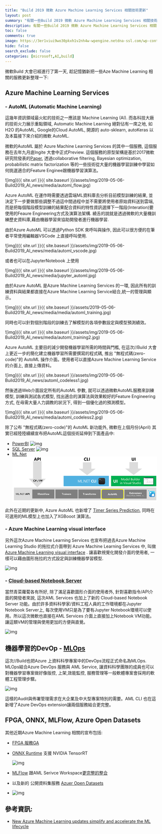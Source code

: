 ```yaml
---
title: "Build 2019 微軟 Azure Machine Learning Services 相關技術更新"
layout: post
summary: "有關一些Build 2019 微軟 Azure Machine Learning Services 相關技術更新筆記 "
description: 有關一些Build 2019 微軟 Azure Machine Learning Services 相關技術更新筆記
toc: false
comments: true
image: https://3er1viui9wo30pkxh1v2nh4w-wpengine.netdna-ssl.com/wp-content/uploads/prod/sites/424/2019/05/RWtv1z.png
hide: false
search_exclude: false
categories: [microsoft,AI,build]
---
```


微軟Build 大會已經進行了第一天, 趁記憶猶新把一些Aze Machine Learning 相關的服務更新整理一下: 


## Azure Machine Learning Services

### - AutoML (Automatic Machine Learning)

這幾年資訊領域最火紅的技術之一應該是 Machine Learning (AI). 而各科技大廠的技術火力展示重點領域, Automatic Machine Learning 絕對佔有一席之地, 如H2O 的AutoML, Google的Cloud AutoML, 開源的 auto-sklearn, autoKeras 以及本篇接下來介紹的微軟 AutoML. 

微軟的AutoML 屬於 Azure Machine Learning Services 的其中一個服務, 這個服務在去年九月底Ingite 大會中正式Preview. 這個服務的原型架構是基於2017微軟研究院發表的[Paper](https://www.microsoft.com/en-us/research/publication/probabilistic-matrix-factorization-for-automated-machine-learning/), 透過collaborative filtering, Bayesian optimization,  probabilistic matrix factorization 等的一些技術從大量的機器學習訓練中學習如何挑選適合的Feature Enginee跟機器學習演算法。 

![img]({{ site.url }}{{ site.baseurl }}/assets/img/2019-05-06-Build2019_AI_news/media/automl_flow.jpg)

Azure AutoML 在運作時需要透過雲端ML資料庫去分析目前模型訓練的結果, 並決定下一步要做那些調整不過這中間過程中並不需要將使用者原始資料送到雲端, 而是把每個階段模型訓練的結果配合資料的特性資訊選擇下一階段(Interation)要使用的Feaure Engineering方式及演算法架構. 繞舌的說就是透過微軟的大量機訓練歷史資料庫,藉由機器學習來協助開發者進行機器學習. 

由於Azure AutoML 可以透過Python SDK 來呼叫與操作, 因此可以很方便的在筆者平常使用編輯器VSCode 上直接呼叫使用. 

![img]({{ site.url }}{{ site.baseurl }}/assets/img/2019-05-06-Build2019_AI_news/media/automl_vscode.jpg)

或者也可以在JupyterNotebook 上使用

![img]({{ site.url }}{{ site.baseurl }}/assets/img/2019-05-06-Build2019_AI_news/media/jupyter_automl.jpg)

由於Azure AutoML 是Azure Machine Learning Services 的一環, 因此所有的訓練資料與結果都直接在Azure Machine Learning Service結合,統一的管理與顯示。

![img]({{ site.url }}{{ site.baseurl }}/assets/2019-05-06-Build2019_AI_news/media/media/automl_training.jpg)

同時也可以針對個別階段的訓練去了解模型的各項參數設定與模型預測績效。

![img]({{ site.url }}{{ site.baseurl }}/assets/img/2019-05-06-Build2019_AI_news/media/automl_training2.jpg)

Azure AutoML 主要目的減少開發機器學習所需的時間與門檻, 在這次//Build 大會上更近一步的簡化建立機器學習所需要撰寫的程式碼, 推出 "無程式碼(zero-code)"的 AutoML 操作介面。使用者可以直接Azure Machine Learning Service 的介面上, 直接上傳資料。

![img]({{ site.url }}{{ site.baseurl }}/assets/img/2019-05-06-Build2019_AI_news/automl_codeless1.jpg) 

然後透過Web介面設定所有的AutoML 參數, 就可以透過微軟AutoML服務來訓練模型, 訓練與測試各式模型, 找出適合的演算法與效果較好的Feature Engineering方式, 在毋需大量人力調教的狀況下, 得到一個優化過的預測模型。

![img]({{ site.url }}{{ site.baseurl }}/assets/img/2019-05-06-Build2019_AI_news/media/automl_codeless2.jpg)

除了公布  "無程式碼(zero-code)"的 AutoML 新功能外, 微軟在上個月份(April)
其實已經陸陸續續宣布把AutoML這個技術延伸到下面產品中:

- [PowerBI](https://powerbi.microsoft.com/en-us/blog/crting-machine-learning-models-in-power-bi/) 
  ![img](https://powerbiblogscdn.azureedge.net/wp-content/uploads/2019/03/AutoML-blog-create-3.gif)  　
- [SQL Server](https://cloudblogs.microsoft.com/sqlserver/2019/04/16/automated-machine-learning-from-sql-server-with-azure-machine-learning/)
  ![img](https://cloudblogs.microsoft.com/uploads/prod/sites/32/2019/04/327.png)
- [ML.Net](https://devblogs.microsoft.com/cesardelatorre/what-is-ml-net-1-0-machine-learning-for-net/) 
  ![img](https://github.com/CESARDELATORRE/MLNET-Posts/raw/master/Posts/002-What-is-MLNET-1.0/MLNET-Blog-Post-images/using-automl.png)


此外在近期的更新中, Azure AutoML 也新增了 [Timer Series Prediction](https://docs.microsoft.com/en-us/azure/machine-learning/service/how-to-create-portal-experiments), 同時在可選用的ML模型上也加入了XGBooot 演算法。



### - Azure Machine Learning visual interface
另外這次Azure Machine Learning Services 也宣布把過去Azure Machine Learning Studio 的拖拉式介面帶到 Azure Machine Learning Services 中, 叫做 [Azure Machine Learning visual interface](https://docs.microsoft.com/en-us/azure/machine-learning/service/ui-tutorial-automobile-price-train-score) . 讓喜歡視覺化開發介面的使用者, 一樣可以藉由圖形拖拉的方式設定與訓練機器學習模型. 

![img](https://azurecomcdn.azureedge.net/mediahandler/acomblog/media/Default/blog/cda15660-c0df-4452-86c2-6bf17c570061.png)


### - [Cloud-based Notebook Server](https://docs.microsoft.com/en-us/azure/machine-learning/service/quickstart-run-cloud-notebook)

當然青菜蘿蔔各有所好, 除了滿足喜歡圖形介面的使用者外, 針對喜歡指令/API介面的開發者來說, 這次AML Services 也加上了新的 Cloud-based Notebook Server 功能。由於許多資料科學家/資料工程人員的工作環境都在Jupyter Notebook Server上, 每次使用VM只是為了要有Jupyter Notebook環境可以使用。所以這次微軟也直接在AML Services 介面上直接加上Notebook VM功能。讓這類VM的管理與使用更加的方便與直覺。 

![img](https://docs.microsoft.com/en-us/azure/machine-learning/service/media/quickstart-run-cloud-notebook/start-server.png
)


## 機器學習的DevOp - [MLOps](https://docs.microsoft.com/en-us/azure/machine-learning/service/concept-model-management-and-deployment)

這次//Build也把Azure 上資料科學專案中的DevOps流程正式命名為MLOps. MLOps結合Azure DevOps 服務與 AML Service, 讓資料科學團隊的成員也可以對機器學習專案做好像版控, 上架,效能監控, 服務管理等一般軟體專案會採用的軟體工程管理步驟。

![img](https://docs.microsoft.com/en-us/azure/machine-learning/service/media/concept-model-management-and-deployment/deployment-pipeline.png)

這樣的Audit與佈署管理需求在大企業及中大型專案特別的需要。AML CLI 也在這新增了Azure DevOps extension讓兩個服務結合更完整。 

## FPGA, ONNX, MLFlow, Azure Open Datasets

其他近期Azure Machine Learning 相關的宣布包括:

- [FPGA 服務GA](https://docs.microsoft.com/en-us/azure/machine-learning/service/concept-onnx)
  

- [ONNX Runtime](https://docs.microsoft.com/en-us/azure/machine-learning/service/concept-onnx) 支援  NVIDIA TensorRT
  
    ![img](https://docs.microsoft.com/en-us/azure/machine-learning/service/media/concept-onnx/onnx.png)

- [MLFlow](https://mlflow.org) 跟AML Serivce Workspace[更完整的整合](https://mlflow.org/docs/latest/python_api/mlflow.azureml.html)
  
- 以及新的 公開資料集服務 [Azuer Open Datasets](https://azure.microsoft.com/en-us/services/open-datasets/) 
- 
  ![img](https://azurecomcdn.azureedge.net/cvt-737fa017be757cbfef9e5e8856f5e4f8be6149976c8bbdba785fb58fc345efb8/images/page/services/open-datasets/illustration.svg)


## 參考資訊:
- [New Azure Machine Learning updates simplify and accelerate the ML lifecycle](https://azure.microsoft.com/en-us/blog/new-azure-machine-learning-updates-simplify-and-accelerate-the-ml-lifecycle/)